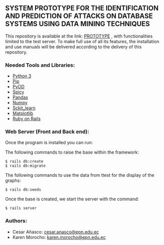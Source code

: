 ## SYSTEM PROTOTYPE FOR THE IDENTIFICATION AND PREDICTION OF ATTACKS ON DATABASE SYSTEMS USING DATA MINING TECHNIQUES

This repository is available at the link: [PROTOTYPE](https://tesisw.herokuapp.com/) , with functionalities limited to the test server. To make full use of all its features, the installation and use manuals will be delivered according to the delivery of this repository.

### Needed Tools and Libraries: 

* [Python 3](https://www.python.org/download/releases/3.0/) 
* [Pip](https://pypi.org/project/pip/)
* [PyOD](https://pyod.readthedocs.io/en/latest/)
* [Spicy](https://pypi.org/project/spicy/)
* [Pandas](https://pandas.pydata.org/)
* [Numpy](https://numpy.org/)
* [Sckit_learn](https://scikit-learn.org/stable/)
* [Matplotlib](https://matplotlib.org/)
* [Ruby on Rails](https://rubyonrails.org/)

### Web Server (Front and Back end):

Once the program is installed you can run:

The following commands to raise the base within the framework:

```
$ rails db:create
$ rails db:migrate
```

The following commands to use the data from ttest for the display of the graphs:
```
$ rails db:seeds
```

Once the base is created, we start the server with the command:

```
$ rails server
```

### Authors:


* Cesar Añasco: 	[cesar.anasco@epn.edu.ec](mailto:cesar.anasco@epn.edu.ec)
* Karen Morocho: 	[karen.morocho@epn.edu.ec](mailto:karen.morocho@epn.edu.ec)

